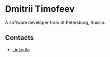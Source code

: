 # Dmitrii Timofeev

A software developer from St.Petersburg, Russia.

## Contacts

  * [LinkedIn](https://www.linkedin.com/in/comitative/)

